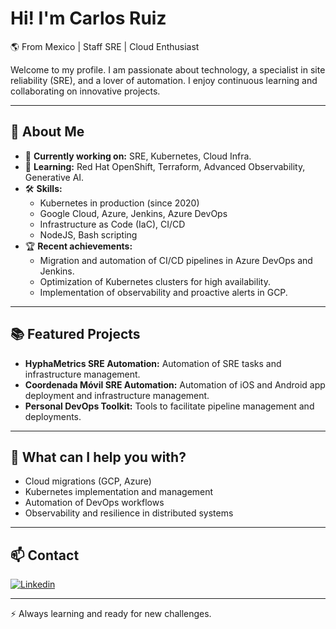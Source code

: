 # Hi! I'm Carlos Ruiz

🌎 From Mexico | Staff SRE | Cloud Enthusiast

Welcome to my profile. I am passionate about technology, a specialist in site reliability (SRE), and a lover of automation. I enjoy continuous learning and collaborating on innovative projects.

---

## 🚀 About Me

- 🔭 **Currently working on:** SRE, Kubernetes, Cloud Infra.
- 🌱 **Learning:** Red Hat OpenShift, Terraform, Advanced Observability, Generative AI.
- 🛠️ **Skills:**
  - Kubernetes in production (since 2020)
  - Google Cloud, Azure, Jenkins, Azure DevOps
  - Infrastructure as Code (IaC), CI/CD
  - NodeJS, Bash scripting
- 🏆 **Recent achievements:**
  - Migration and automation of CI/CD pipelines in Azure DevOps and Jenkins.
  - Optimization of Kubernetes clusters for high availability.
  - Implementation of observability and proactive alerts in GCP.

---

## 📚 Featured Projects

- **HyphaMetrics SRE Automation:** Automation of SRE tasks and infrastructure management.
- **Coordenada Móvil SRE Automation:** Automation of iOS and Android app deployment and infrastructure management.
- **Personal DevOps Toolkit:** Tools to facilitate pipeline management and deployments.

---

## 💬 What can I help you with?

- Cloud migrations (GCP, Azure)
- Kubernetes implementation and management
- Automation of DevOps workflows
- Observability and resilience in distributed systems

---

## 📫 Contact

[![Linkedin](https://img.shields.io/badge/-LinkedIn-blue?style=flat&logo=Linkedin&logoColor=white)](https://www.linkedin.com/in/karlosarr/)

---

⚡ Always learning and ready for new challenges.
